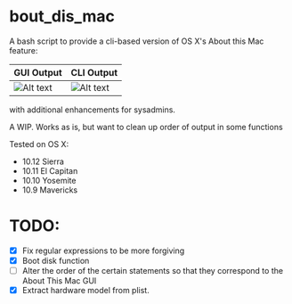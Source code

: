 # bout_dis_mac

A bash script to provide a cli-based version of OS X's About this Mac feature:

GUI Output   | CLI Output
----------   | ----------
![Alt text](https://github.com/marshki/bout_dis_mac/blob/master/about_this.png "bout_dis_mac")   | ![Alt text](https://github.com/marshki/bout_dis_mac/blob/master/bout_dis_cli.png "bout_dis_cli")

with additional enhancements for sysadmins.

A WIP. Works as is, but want to clean up order of output in some functions

Tested on OS X:

* 10.12 Sierra
* 10.11 El Capitan
* 10.10 Yosemite
* 10.9 Mavericks

# TODO:

- [x] Fix regular expressions to be more forgiving  
- [x] Boot disk function
- [ ] Alter the order of the certain statements so that they correspond to the About This Mac GUI
- [x] Extract hardware model from plist. 
